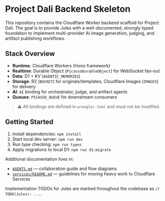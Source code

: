# Project Dali Backend Skeleton

This repository contains the Cloudflare Worker backend scaffold for Project Dali. The goal is to provide Jules with a well-documented, strongly typed foundation to implement multi-provider AI image generation, judging, and artifact publishing workflows.

## Stack Overview
- **Runtime**: Cloudflare Workers (Hono framework)
- **Realtime**: Durable Object (`PicassoDurableObject`) for WebSocket fan-out
- **Data**: D1 + KV (`AGENTIC_MEMORIES`)
- **Storage**: R2 (`BUCKET`) for originals/templates, Cloudflare Images (`IMAGES`) for delivery
- **AI**: `AI` binding for orchestrator, judge, and artifact agents
- **Queues**: `PICASSO_QUEUE` for downstream consumers

> ⚠️ All bindings are defined in `wrangler.toml` and must not be modified.

## Getting Started
1. Install dependencies: `npm install`
2. Start local dev server: `npm run dev`
3. Run type checking: `npm run types`
4. Apply migrations to local D1: `npm run d1:migrate`

Additional documentation lives in:
- [`AGENTS.md`](./AGENTS.md) — collaboration guide and flow diagrams
- [`services/README.md`](./services/README.md) — guidelines for moving heavy work to Cloudflare Services

Implementation TODOs for Jules are marked throughout the codebase as `// TODO(Jules): ...`.
